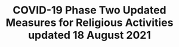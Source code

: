 ---
layout: post
title:  COVID-19 Phase Two Updated Measures for Religious Activities updated 18 August 2021
file_url: /media/PhaseTwo_EnhancedMeasures_ReligiousActivities_18Aug2021_final.pdf
---